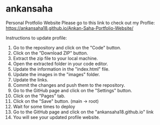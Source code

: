 # ankansaha
 Personal Protfolio Website
Please go to this link to check out my Proflie: https://ankansaha18.github.io/Ankan-Saha-Portfolio-Website/








Instructions to update profile:
1. Go to the repository and click on the "Code" button.
2. Click on the "Download ZIP" button.
3. Extract the zip file to your local machine.
4. Open the extracted folder in your code editor.
5. Update the information in the "index.html" file.
6. Update the images in the "images" folder.
7. Update the links.
8. Commit the changes and push them to the repository.
9. Go to the GitHub page and click on the "Settings" button.
10. Click on the "Pages" tab.
11. Click on the "Save" button. (main -> root)
12. Wait for some times to deploy
13. Go to the GitHub page and click on the "ankansaha18.github.io" link
14. You will see your updated profile website.